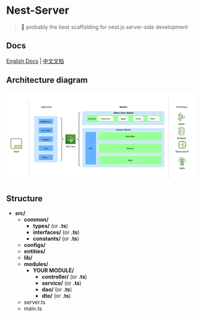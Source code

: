# Nest-Server

> 🚀 probably the best scaffolding for nest.js server-side development

## Docs

[English Docs](docs/en.md) | [中文文档](docs/cn.md)

## Architecture diagram

![architecture diagram](docs/img/server.png)

## Structure

- **src/**
  - **common/**
    - **types/** (or **.ts**)
    - **interfaces/** (or **.ts**)
    - **constants/** (or **.ts**)
  - **configs/**
  - **entities/**
  - **lib/**
  - **modules/**
    - **YOUR MODULE/**
      - **controller/** (or **.ts**)
      - **service/** (or **.ts**)
      - **dao/** (or **.ts**)
      - **dto/** (or **.ts**)
  - server.ts
  - main.ts